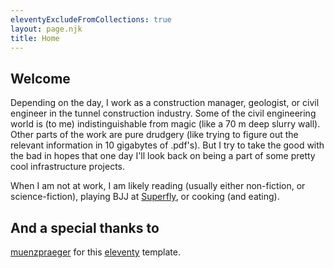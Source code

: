 ```yaml
---
eleventyExcludeFromCollections: true
layout: page.njk
title: Home
---
```


## Welcome

Depending on the day, I work as a construction manager, geologist, or civil engineer in the tunnel construction industry. Some of the civil engineering world is (to me) indistinguishable from magic (like a 70 m deep slurry wall). Other parts of the work are pure drudgery (like trying to figure out the relevant information in 10 gigabytes of .pdf's). But I try to take the good with the bad in hopes that one day I'll look back on being a part of some pretty cool infrastructure projects.

When I am not at work, I am likely reading (usually either non-fiction, or science-fiction), playing BJJ at [Superfly](https://superflybjj.com/), or cooking (and eating).

## And a special thanks to

[muenzpraeger](https://github.com/muenzpraeger/eleventy-chirpy-blog-template) for this [eleventy](https://www.11ty.dev/) template.
